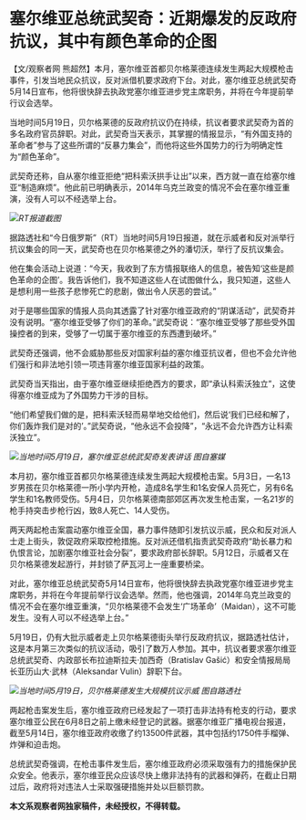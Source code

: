# 塞尔维亚总统武契奇：近期爆发的反政府抗议，其中有颜色革命的企图

【文/观察者网
熊超然】本月，塞尔维亚首都贝尔格莱德连续发生两起大规模枪击事件，引发当地民众抗议，反对派借机要求政府下台。对此，塞尔维亚总统武契奇5月14日宣布，他将很快辞去执政党塞尔维亚进步党主席职务，并将在今年提前举行议会选举。

当地时间5月19日，贝尔格莱德的反政府抗议仍在持续，抗议者要求武契奇为首的多名政府官员辞职。对此，武契奇当天表示，其掌握的情报显示，“有外国支持的革命者”参与了这些所谓的“反暴力集会”，而他将这些外国势力的行为明确定性为“颜色革命”。

武契奇还称，自从塞尔维亚拒绝“把科索沃拱手让出”以来，西方就一直在给塞尔维亚“制造麻烦”。他此前已明确表示，2014年乌克兰政变的情况不会在塞尔维亚重演，没有人可以不经选举上台。

![](https://inews.gtimg.com/newsapp_bt/0/15797976079/1000)_RT报道截图_

据路透社和“今日俄罗斯”（RT）当地时间5月19日报道，就在示威者和反对派举行抗议集会的同一天，武契奇也在贝尔格莱德之外的潘切沃，举行了反抗议集会。

他在集会活动上说道：“今天，我收到了东方情报联络人的信息，被告知‘这些是颜色革命的企图’。我告诉他们，我不知道这些人在试图做什么，我只知道，这些人是想利用一些孩子悲惨死亡的悲剧，做出令人厌恶的尝试。”

对于是哪些国家的情报人员向其透露了针对塞尔维亚政府的“阴谋活动”，武契奇并没有说明。“塞尔维亚受够了你们的革命。”武契奇说：“塞尔维亚受够了那些受外国操控者的到来，受够了一切属于塞尔维亚的东西遭到破坏。”

武契奇还强调，他不会威胁那些反对国家利益的塞尔维亚抗议者，但也不会允许他们强行和非法地引领一项违背塞尔维亚国家利益的政策。

武契奇当天指出，由于塞尔维亚继续拒绝西方的要求，即“承认科索沃独立”，这使得塞尔维亚成为了外国势力干涉的目标。

“他们希望我们做的是，把科索沃轻而易举地交给他们，然后说‘我们已经和解了，你们轰炸我们是对的’。”武契奇说，“他永远不会投降”，“永远不会允许西方让科索沃独立”。

![](https://inews.gtimg.com/newsapp_bt/0/15797976080/1000)_当地时间5月19日，塞尔维亚总统武契奇发表讲话
图自塞媒_

本月初，塞尔维亚首都贝尔格莱德连续发生两起大规模枪击案。5月3日，一名13岁男孩在贝尔格莱德一所小学内开枪，造成8名学生和1名安保人员死亡，另有6名学生和1名教师受伤。5月4日，贝尔格莱德南部郊区再次发生枪击案，一名21岁的枪手持突击步枪行凶，致8人死亡、14人受伤。

两天两起枪击案震动塞尔维亚全国，暴力事件随即引发抗议示威，民众和反对派人士走上街头，敦促政府采取控枪措施。反对派还借机指责武契奇政府“助长暴力和仇恨言论，加剧塞尔维亚社会分裂”，要求政府部长辞职。5月12日，示威者又在贝尔格莱德发起游行，并封锁了萨瓦河上一座重要桥梁。

对此，塞尔维亚总统武契奇5月14日宣布，他将很快辞去执政党塞尔维亚进步党主席职务，并将在今年提前举行议会选举。然而，他也强调，2014年乌克兰政变的情况不会在塞尔维亚重演，“贝尔格莱德不会发生‘广场革命’（Maidan），这不可能发生。没有人可以不经选举上台。”

5月19日，仍有大批示威者走上贝尔格莱德街头举行反政府抗议，据路透社估计，这是本月第三次类似的抗议活动，吸引了数万人参加。其中，抗议者要求塞尔维亚总统武契奇、内政部长布拉迪斯拉夫·加西奇（Bratislav
Gašić）和安全情报局局长亚历山大·武林（Aleksandar Vulin）辞职下台。

![](https://inews.gtimg.com/newsapp_bt/0/15797976083/1000)_当地时间5月19日，贝尔格莱德发生大规模抗议示威
图自路透社_

两起枪击案发生后，塞尔维亚政府已经发起了一项打击非法持有枪支的行动，要求塞尔维亚公民在6月8日之前上缴未经登记的武器。据塞尔维亚广播电视台报道，截至5月14日，塞尔维亚政府收缴了约13500件武器，其中包括约1750件手榴弹、炸弹和迫击炮。

总统武契奇强调，在枪击事件发生后，塞尔维亚政府必须采取强有力的措施保护民众安全。他表示，塞尔维亚民众应该尽快上缴非法持有的武器和弹药，在截止日期过后，政府将对违法人士采取强硬措施并处以巨额罚款。

**本文系观察者网独家稿件，未经授权，不得转载。**

